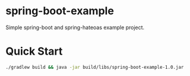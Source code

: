 spring-boot-example
===================

Simple spring-boot and spring-hateoas example project.

Quick Start
===========
```bash
./gradlew build && java -jar build/libs/spring-boot-example-1.0.jar
```

